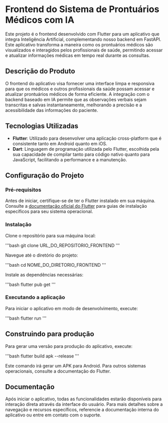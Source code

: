 # Frontend do Sistema de Prontuários Médicos com IA

Este projeto é o frontend desenvolvido com Flutter para um aplicativo que integra Inteligência Artificial, complementando nosso backend em FastAPI. Este aplicativo transforma a maneira como os prontuários médicos são visualizados e interagidos pelos profissionais de saúde, permitindo acessar e atualizar informações médicas em tempo real durante as consultas.

## Descrição do Produto

O frontend do aplicativo visa fornecer uma interface limpa e responsiva para que os médicos e outros profissionais da saúde possam acessar e atualizar prontuários médicos de forma eficiente. A integração com o backend baseado em IA permite que as observações verbais sejam transcritas e salvas instantaneamente, melhorando a precisão e a acessibilidade das informações do paciente.

## Tecnologias Utilizadas

- **Flutter**: Utilizado para desenvolver uma aplicação cross-platform que é consistente tanto em Android quanto em iOS.
- **Dart**: Linguagem de programação utilizada pelo Flutter, escolhida pela sua capacidade de compilar tanto para código nativo quanto para JavaScript, facilitando a performance e a manutenção.

## Configuração do Projeto

### Pré-requisitos

Antes de iniciar, certifique-se de ter o Flutter instalado em sua máquina. Consulte a [documentação oficial do Flutter](https://flutter.dev/docs/get-started/install) para guias de instalação específicos para seu sistema operacional.

### Instalação

Clone o repositório para sua máquina local:

'''bash
git clone URL_DO_REPOSITORIO_FRONTEND
'''

Navegue até o diretório do projeto:

'''bash
cd NOME_DO_DIRETORIO_FRONTEND
'''

Instale as dependências necessárias:

'''bash
flutter pub get
'''

### Executando a aplicação

Para iniciar o aplicativo em modo de desenvolvimento, execute:

'''bash
flutter run
'''

## Construindo para produção

Para gerar uma versão para produção do aplicativo, execute:

'''bash
flutter build apk --release
'''


Este comando irá gerar um APK para Android. Para outros sistemas operacionais, consulte a documentação do Flutter.

## Documentação

Após iniciar o aplicativo, todas as funcionalidades estarão disponíveis para interação direta através da interface do usuário. Para mais detalhes sobre a navegação e recursos específicos, referencie a documentação interna do aplicativo ou entre em contato com o suporte.



